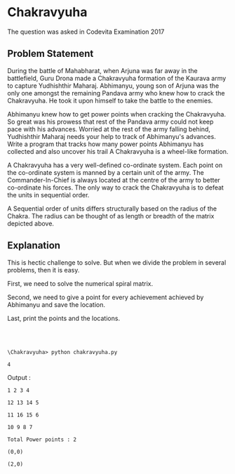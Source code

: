 # Chakravyuha

The question was asked in Codevita Examination 2017

## Problem Statement

During the battle of Mahabharat, when Arjuna was far away in the battlefield, Guru Drona made a Chakravyuha formation of the Kaurava army to capture Yudhishthir Maharaj. Abhimanyu, young son of Arjuna was the only one amongst the remaining Pandava army who knew how to crack the Chakravyuha. He took it upon himself to take the battle to the enemies.

Abhimanyu knew how to get power points when cracking the Chakravyuha. So great was his prowess that rest of the Pandava army could not keep pace with his advances. Worried at the rest of the army falling behind, Yudhishthir Maharaj needs your help to track of Abhimanyu's advances. Write a program that tracks how many power points Abhimanyu has collected and also uncover his trail A Chakravyuha is a wheel-like formation.

A Chakravyuha has a very well-defined co-ordinate system. Each point on the co-ordinate system is manned by a certain unit of the army. The Commander-In-Chief is always located at the centre of the army to better co-ordinate his forces. The only way to crack the Chakravyuha is to defeat the units in sequential order. 

A Sequential order of units differs structurally based on the radius of the Chakra. The radius can be thought of as length or breadth of the matrix depicted above.

## Explanation

This is hectic challenge to solve. But when we divide the problem in several problems, then it is easy.

First, we need to solve the numerical spiral matrix.

Second, we need to give a point for every achievement achieved by Abhimanyu and save the location.

Last, print the points and the locations.

<br />
<br />

```\Chakravyuha> python chakravyuha.py```

```4```

Output :

```1 2 3 4```

```12 13 14 5```

```11 16 15 6```

```10 9 8 7```

```Total Power points : 2```

```(0,0)```

```(2,0)```
